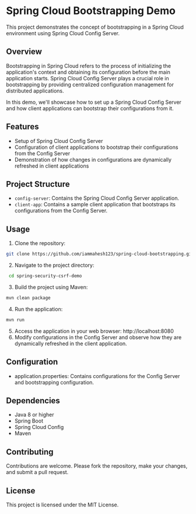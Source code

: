 # Spring Cloud Bootstrapping Demo

This project demonstrates the concept of bootstrapping in a Spring Cloud environment using Spring Cloud Config Server.

## Overview

Bootstrapping in Spring Cloud refers to the process of initializing the application's context and obtaining its configuration before the main application starts. Spring Cloud Config Server plays a crucial role in bootstrapping by providing centralized configuration management for distributed applications.

In this demo, we'll showcase how to set up a Spring Cloud Config Server and how client applications can bootstrap their configurations from it.

## Features

- Setup of Spring Cloud Config Server
- Configuration of client applications to bootstrap their configurations from the Config Server
- Demonstration of how changes in configurations are dynamically refreshed in client applications

## Project Structure

- `config-server`: Contains the Spring Cloud Config Server application.
- `client-app`: Contains a sample client application that bootstraps its configurations from the Config Server.

## Usage

1. Clone the repository:

```bash
git clone https://github.com/iammahesh123/spring-cloud-bootstrapping.git
```
2. Navigate to the project directory:
 ```bash
  cd spring-security-csrf-demo
 ```
3. Build the project using Maven:
 ```bash
mvn clean package
 ```
4. Run the application:
```bash
mvn run
 ```
5. Access the application in your web browser: http://localhost:8080
6. Modify configurations in the Config Server and observe how they are dynamically refreshed in the client application.

## Configuration
- application.properties: Contains configurations for the Config Server and bootstrapping configuration.
## Dependencies
- Java 8 or higher
- Spring Boot
- Spring Cloud Config
- Maven
## Contributing
Contributions are welcome. Please fork the repository, make your changes, and submit a pull request.

## License
This project is licensed under the MIT License.
